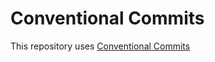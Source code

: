 
# Conventional Commits

This repository uses [Conventional Commits](https://www.conventionalcommits.org/en/v1.0.0/)
